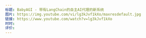 ```yaml
---
标题: BabyAGI - 带有LangChain的自主AI代理的新系统
图片: https://img.youtube.com/vi/lg3kJvf1kXo/maxresdefault.jpg
链接: https://www.youtube.com/watch?v=lg3kJvf1kXo
时时: 
评价:
---
```


